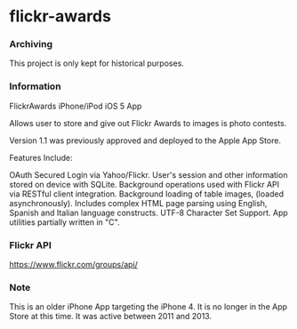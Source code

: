 # flickr-awards

### Archiving 
This project is only kept for historical purposes.

### Information

FlickrAwards iPhone/iPod iOS 5 App

Allows user to store and give out Flickr Awards to images is photo contests.

Version 1.1 was previously approved and deployed to the Apple App Store.  

Features Include:

OAuth Secured Login via Yahoo/Flickr.
User's session and other information stored on device with SQLite.
Background operations used with Flickr API via RESTful client integration.
Background loading of table images, (loaded asynchronously).
Includes complex HTML page parsing using English, Spanish and Italian language constructs.
UTF-8 Character Set Support.
App utilities partially written in "C".

### Flickr API

https://www.flickr.com/groups/api/

### Note

This is an older iPhone App targeting the iPhone 4. It is no longer in the App Store at this time. It was active between 2011 and 2013.

 
